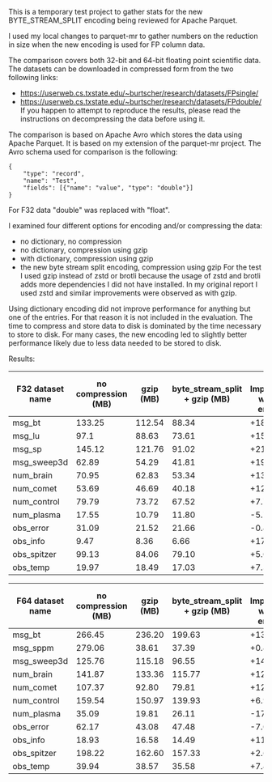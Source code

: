 This is a temporary test project to gather stats for the new BYTE_STREAM_SPLIT encoding being reviewed for Apache Parquet.

I used my local changes to parquet-mr to gather numbers on the reduction in size when the new encoding is used for FP column data.

The comparison covers both 32-bit and 64-bit floating point scientific data. The datasets can be downloaded in compressed form from the two following links:
* https://userweb.cs.txstate.edu/~burtscher/research/datasets/FPsingle/
* https://userweb.cs.txstate.edu/~burtscher/research/datasets/FPdouble/
If you happen to attempt to reproduce the results, please read the instructions on decompressing the data before using it.

The comparison is based on Apache Avro which stores the data using Apache Parquet. It is based on my extension of the parquet-mr project.
The Avro schema used for comparison is the following:
```
{
    "type": "record",
    "name": "Test",
    "fields": [{"name": "value", "type": "double"}]
}
```
For F32 data "double" was replaced with "float".

I examined four different options for encoding and/or compressing the data:
* no dictionary, no compression
* no dictionary, compression using gzip
* with dictionary, compression using gzip
* the new byte stream split encoding, compression using gzip
For the test I used gzip instead of zstd or brotli because the usage of zstd and brotli adds more dependencies I did not have installed.
In my original report I used zstd and similar improvements were observed as with gzip.

Using dictionary encoding did not improve performance for anything but one of the entries. For that reason it is not included in the evaluation.
The time to compress and store data to disk is dominated by the time necessary to store to disk. For many cases, the new encoding led to slightly better performance likely due to less data needed to be stored to disk.

Results:

| F32 dataset name | no compression (MB) | gzip (MB) | byte_stream_split + gzip (MB) | % Improvement with new encoding |
|------------------|---------------------|-----------|-------------------------------|---------------------------------|
| msg_bt           | 133.25              | 112.54    | 88.34                         | +18.16                          |
| msg_lu           | 97.1                | 88.63     | 73.61                         | +15.48                          |
| msg_sp           | 145.12              | 121.76    | 91.02                         | +21.18                          |
| msg_sweep3d      | 62.89               | 54.29     | 41.81                         | +19.84                          |
| num_brain        | 70.95               | 62.83     | 53.34                         | +13.37                          |
| num_comet        | 53.69               | 46.69     | 40.18                         | +12.12                          |
| num_control      | 79.79               | 73.72     | 67.52                         | +7.77                           |
| num_plasma       | 17.55               | 10.79     | 11.80                         | -5.75                           |
| obs_error        | 31.09               | 21.52     | 21.66                         | -0.45                           |
| obs_info         | 9.47                | 8.36      | 6.66                          | +17.95                          |
| obs_spitzer      | 99.13               | 84.06     | 79.10                         | +5.00                           |
| obs_temp         | 19.97               | 18.49     | 17.03                         | +7.31                           |

| F64 dataset name | no compression (MB) | gzip (MB) | byte_stream_split + gzip (MB) | % Improvement with new encoding |
|------------------|---------------------|-----------|-------------------------------|---------------------------------|
| msg_bt           | 266.45              | 236.20    | 199.63                        | +13.72                          |
| msg_sppm         | 279.06              | 38.61     | 37.39                         | +0.43                           |
| msg_sweep3d      | 125.76              | 115.18    | 96.55                         | +14.81                          |
| num_brain        | 141.87              | 133.36    | 115.77                        | +12.39                          |
| num_comet        | 107.37              | 92.80     | 79.81                         | +12.09                          |
| num_control      | 159.54              | 150.97    | 139.93                        | +6.91                           |
| num_plasma       | 35.09               | 19.81     | 26.11                         | -17.95                          |
| obs_error        | 62.17               | 43.08     | 47.48                         | -7.07                           |
| obs_info         | 18.93               | 16.58     | 14.49                         | +11.04                          |
| obs_spitzer      | 198.22              | 162.60    | 157.33                        | +2.65                           |
| obs_temp         | 39.94               | 38.57     | 35.58                         | +7.48                           |

